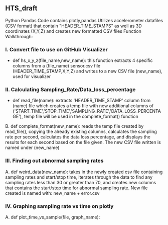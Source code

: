 ## HTS_draft
Python Pandas Code
contains plotly,pandas 
Utilizes accelerometer datafiles (CSV format) that contain "HEADER_TIME_STAMPS" as well as 3D coordinates (X,Y,Z) and creates new formatted CSV files
Function Walkthrough:
  
  ### I. Convert file to use on GitHub Visualizer
  - def hs_x_y_z(file_name,new_name):
  this function extracts 4 specific columns from a (file_name) sensor.csv file 
  (HEADER_TIME_STAMP,X,Y,Z) and writes to a new CSV file (new_name), used for visualizer
  
  ### II. Calculating Sampling_Rate/Data_loss_percentage 
  - def read_file(name):
  extracts 'HEADER_TIME_STAMP' column from (name) file which creates a temp file with new additional
  columns of ('START_TIME','STOP_TIME','SAMPLING_RATE','DATA_LOSS_PERCENTAGE'), temp file will be used 
  in the complete_format() function 
  
  B. 
  def complete_format(new_name):
  reads the temp file created by read_file(), copying the already existing columns, calculates the 
  sampling rate per second, calculates the data loss percentage, and displays the results for each
  second based on the file given. The new CSV file written is named under (new_name)
  
  ### III. Finding out abnormal sampling rates
  A.
  def weird_data(new_name):
  takes in the newly created csv file containing sampling rates and start/stop time, iterates through 
  the data to find any sampling rates less than 30 or greater than 70, and creates new columns that
  contains the start/stop time for abnormal sampling rate. New file created is named with:
  new_name + error.csv
    
  ### IV. Graphing sampling rate vs time on plotly
  A.
  def plot_time_vs_sample(file, graph_name):
    
 
  
  
